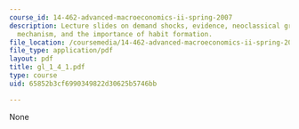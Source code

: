 ```yaml
---
course_id: 14-462-advanced-macroeconomics-ii-spring-2007
description: Lecture slides on demand shocks, evidence, neoclassical growth model,
  mechanism, and the importance of habit formation.
file_location: /coursemedia/14-462-advanced-macroeconomics-ii-spring-2007/65852b3cf6990349822d30625b5746bb_gl_1_4_1.pdf
file_type: application/pdf
layout: pdf
title: gl_1_4_1.pdf
type: course
uid: 65852b3cf6990349822d30625b5746bb

---
```

None